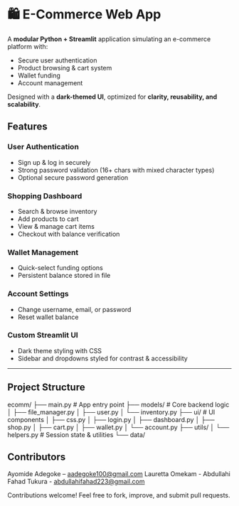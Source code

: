 # 🛍️ E-Commerce Web App

A **modular Python + Streamlit** application simulating an e-commerce platform with:

- Secure user authentication  
- Product browsing & cart system  
- Wallet funding  
- Account management

Designed with a **dark-themed UI**, optimized for **clarity, reusability, and scalability**.

##  Features

###  User Authentication
- Sign up & log in securely  
- Strong password validation (16+ chars with mixed character types)  
- Optional secure password generation

###  Shopping Dashboard
- Search & browse inventory  
- Add products to cart  
- View & manage cart items  
- Checkout with balance verification

###  Wallet Management
- Quick-select funding options  
- Persistent balance stored in file

###  Account Settings
- Change username, email, or password  
- Reset wallet balance

###  Custom Streamlit UI
- Dark theme styling with CSS  
- Sidebar and dropdowns styled for contrast & accessibility

---

##  Project Structure
ecomm/
├── main.py               # App entry point
├── models/               # Core backend logic
│   ├── file_manager.py
│   ├── user.py
│   └── inventory.py
├── ui/                   # UI components
│   ├── css.py
│   ├── login.py
│   ├── dashboard.py
│   ├── shop.py
│   ├── cart.py
│   ├── wallet.py
│   └── account.py
├── utils/
│   └── helpers.py        # Session state & utilities
└── data/
    


## Contributors
Ayomide Adegoke – [aadegoke100@gmail.com](mailto:aadegoke100@gmail.com)
Lauretta Omekam - 
Abdullahi Fahad Tukura - [abdullahifahad223@gmail.com](mailto:abdullahifahad223@gmail.com)


Contributions welcome! Feel free to fork, improve, and submit pull requests.


